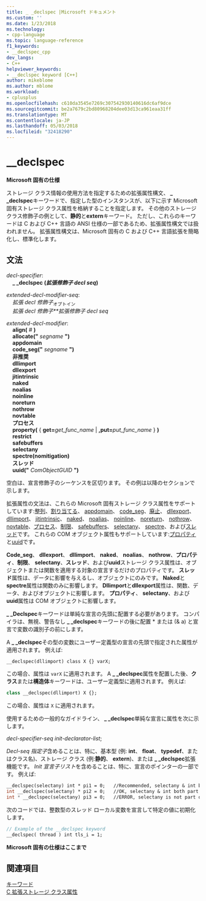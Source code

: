 ```yaml
---
title: _ _declspec |Microsoft ドキュメント
ms.custom: ''
ms.date: 1/23/2018
ms.technology:
- cpp-language
ms.topic: language-reference
f1_keywords:
- __declspec_cpp
dev_langs:
- C++
helpviewer_keywords:
- __declspec keyword [C++]
author: mikeblome
ms.author: mblome
ms.workload:
- cplusplus
ms.openlocfilehash: c610da3545e7269c307542930140616dc6af9dce
ms.sourcegitcommit: be2a7679c2bd80968204dee03d13ca961eaa31ff
ms.translationtype: MT
ms.contentlocale: ja-JP
ms.lasthandoff: 05/03/2018
ms.locfileid: "32418290"
---
```

# <a name="declspec"></a>__declspec

**Microsoft 固有の仕様**

ストレージ クラス情報の使用方法を指定するための拡張属性構文、 **_ _declspec**キーワードで、指定した型のインスタンスが、以下に示す Microsoft 固有ストレージ クラス属性を格納することを指定します。 その他のストレージ クラス修飾子の例として、**静的**と**extern**キーワード。 ただし、これらのキーワードは C および C++ 言語の ANSI 仕様の一部であるため、拡張属性構文では扱われません。 拡張属性構文は、Microsoft 固有の C および C++ 言語拡張を簡略化し、標準化します。

## <a name="grammar"></a>文法

*decl-specifier*:  
&nbsp;&nbsp;&nbsp;&nbsp;**_ _declspec (***拡張修飾子 decl seq***)** 

*extended-decl-modifier-seq*:  
&nbsp;&nbsp;&nbsp;&nbsp;*拡張 decl 修飾子*<sub>オプトイン</sub>  
&nbsp;&nbsp;&nbsp;&nbsp;*拡張 decl 修飾子**拡張修飾子 decl seq*

*extended-decl-modifier*:  
&nbsp;&nbsp;&nbsp;&nbsp;**align(** *#* **)**  
&nbsp;&nbsp;&nbsp;&nbsp;**allocate("** *segname* **")**  
&nbsp;&nbsp;&nbsp;&nbsp;**appdomain**  
&nbsp;&nbsp;&nbsp;&nbsp;**code_seg("** *segname* **")**  
&nbsp;&nbsp;&nbsp;&nbsp;**非推奨**  
&nbsp;&nbsp;&nbsp;&nbsp;**dllimport**  
&nbsp;&nbsp;&nbsp;&nbsp;**dllexport**  
&nbsp;&nbsp;&nbsp;&nbsp;**jitintrinsic**  
&nbsp;&nbsp;&nbsp;&nbsp;**naked**  
&nbsp;&nbsp;&nbsp;&nbsp;**noalias**  
&nbsp;&nbsp;&nbsp;&nbsp;**noinline**  
&nbsp;&nbsp;&nbsp;&nbsp;**noreturn**  
&nbsp;&nbsp;&nbsp;&nbsp;**nothrow**  
&nbsp;&nbsp;&nbsp;&nbsp;**novtable**  
&nbsp;&nbsp;&nbsp;&nbsp;**プロセス**  
&nbsp;&nbsp;&nbsp;&nbsp;**property(** { **get=**_get_func_name_ &#124; **,put=**_put_func_name_ } **)**  
&nbsp;&nbsp;&nbsp;&nbsp;**restrict**  
&nbsp;&nbsp;&nbsp;&nbsp;**safebuffers**  
&nbsp;&nbsp;&nbsp;&nbsp;**selectany**  
&nbsp;&nbsp;&nbsp;&nbsp;**spectre(nomitigation)**  
&nbsp;&nbsp;&nbsp;&nbsp;**スレッド**  
&nbsp;&nbsp;&nbsp;&nbsp;**uuid("** *ComObjectGUID* **")**  

空白は、宣言修飾子のシーケンスを区切ります。 その例は以降のセクションで示します。

拡張属性の文法は、これらの Microsoft 固有ストレージ クラス属性をサポートしています:[整列](../cpp/align-cpp.md)、[割り当てる](../cpp/allocate.md)、 [appdomain](../cpp/appdomain.md)、 [code_seg](../cpp/code-seg-declspec.md)、[廃止](../cpp/deprecated-cpp.md)、 [dllexport](../cpp/dllexport-dllimport.md)、 [dllimport](../cpp/dllexport-dllimport.md)、 [jitintrinsic](../cpp/jitintrinsic.md)、 [naked](../cpp/naked-cpp.md)、 [noalias](../cpp/noalias.md)、 [noinline](../cpp/noinline.md)、 [noreturn](../cpp/noreturn.md)、 [nothrow](../cpp/nothrow-cpp.md)、 [novtable](../cpp/novtable.md)、[プロセス](../cpp/process.md)、[制限](../cpp/restrict.md)、 [safebuffers](../cpp/safebuffers.md)、 [selectany](../cpp/selectany.md)、 [spectre](../cpp/spectre.md)、および[スレッド](../cpp/thread.md)です。 これらの COM オブジェクト属性もサポートしています:[プロパティ](../cpp/property-cpp.md)と[uuid](../cpp/uuid-cpp.md)です。

**Code_seg**、 **dllexport**、 **dllimport**、 **naked**、 **noalias**、 **nothrow**、**プロパティ**、**制限**、 **selectany**、**スレッド**、および**uuid**ストレージ クラス属性は、オブジェクトまたは関数を適用する対象の宣言するだけのプロパティです。 **スレッド**属性は、データに影響を与えるし、オブジェクトにのみです。 **Naked**と**spectre**属性は関数のみに影響します。 **Dllimport**と**dllexport**属性は、関数、データ、およびオブジェクトに影響します。 **プロパティ**、 **selectany**、および**uuid**属性は COM オブジェクトに影響します。

**_ _Declspec**キーワードは単純な宣言の先頭に配置する必要があります。 コンパイラは、無視、警告なし **_ _declspec**キーワードの後に配置 * または (& a) と宣言で変数の識別子の前にします。

A **_ _declspec**その型の変数にユーザー定義型の宣言の先頭で指定された属性が適用されます。 例えば:

```cpp
__declspec(dllimport) class X {} varX;
```

この場合、属性は `varX` に適用されます。 A **_ _declspec**属性を配置した後、**クラス**または**構造体**キーワードは、ユーザー定義型に適用されます。 例えば:

```cpp
class __declspec(dllimport) X {};
```

この場合、属性は `X` に適用されます。

使用するための一般的なガイドライン、 **_ _declspec**単純な宣言に属性を次に示します。

*decl-specifier-seq* *init-declarator-list*;

*Decl-seq 指定子*含めることは、特に、基本型 (例: **int**、 **float**、 **typedef**、またはクラス名)、ストレージ クラス (例:**静的**、 **extern**)、または **_ _declspec**拡張機能です。 *Init 宣言子リスト*を含めることは、特に、宣言のポインターの一部です。 例えば:

```cpp
__declspec(selectany) int * pi1 = 0;   //Recommended, selectany & int both part of decl-specifier
int __declspec(selectany) * pi2 = 0;   //OK, selectany & int both part of decl-specifier
int * __declspec(selectany) pi3 = 0;   //ERROR, selectany is not part of a declarator
```

次のコードでは、整数型のスレッド ローカル変数を宣言して特定の値に初期化します。

```cpp
// Example of the __declspec keyword
__declspec( thread ) int tls_i = 1;
```

**Microsoft 固有の仕様はここまで**

## <a name="see-also"></a>関連項目

[キーワード](../cpp/keywords-cpp.md)  
[C 拡張ストレージ クラス属性](../c-language/c-extended-storage-class-attributes.md)  
